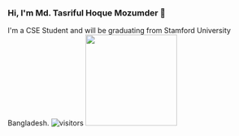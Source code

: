 ### Hi, I'm Md. Tasriful Hoque Mozumder  👋

I'm a CSE Student and will be graduating from Stamford University Bangladesh.
![visitors](https://visitor-badge.glitch.me/badge?page_id=page.id)
<img height="180em" src="https://github-readme-stats.vercel.app/api?username=Gapur&show_icons=true&hide_border=true&&count_private=true&include_all_commits=true" />
